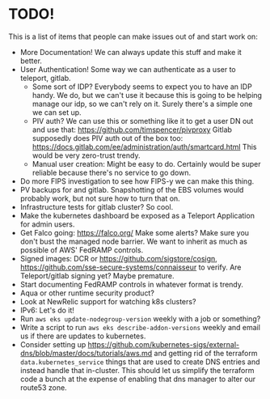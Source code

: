 # TODO!

This is a list of items that people can make issues out of and start work on:

* More Documentation!  We can always update this stuff and make it better.
* User Authentication!  Some way we can authenticate as a user to teleport, gitlab.
	* Some sort of IDP?  Everybody seems to expect you to have an IDP handy.
	  We do, but we can't use it because this is going to be helping manage our
	  idp, so we can't rely on it.  Surely there's a simple one we can set up.
	* PIV auth?  We can use this or something like it to get a user DN out and
	  use that:  https://github.com/timspencer/pivproxy  Gitlab supposedly does
	  PIV auth out of the box too:  https://docs.gitlab.com/ee/administration/auth/smartcard.html
	  This would be very zero-trust trendy.
	* Manual user creation:  Might be easy to do.  Certainly would be super
	  reliable because there's no service to go down.
* Do more FIPS investigation to see how FIPS-y we can make this thing.
* PV backups for and gitlab.  Snapshotting of the EBS volumes would
  probably work, but not sure how to turn that on.
* Infrastructure tests for gitlab cluster?  So cool.
* Make the kubernetes dashboard be exposed as a Teleport Application for admin users.
* Get Falco going:  https://falco.org/  Make some alerts?  Make sure you don't
  bust the managed node barrier.  We want to inherit as much as possible of
  AWS' FedRAMP controls.
* Signed images:  DCR or https://github.com/sigstore/cosign,
  https://github.com/sse-secure-systems/connaisseur to verify.
  Are Teleport/gitlab signing yet?  Maybe premature.
* Start documenting FedRAMP controls in whatever format is trendy.
* Aqua or other runtime security product?
* Look at NewRelic support for watching k8s clusters?
* IPv6:  Let's do it!
* Run `aws eks update-nodegroup-version` weekly with a job or something?
* Write a script to run `aws eks describe-addon-versions` weekly and email
  us if there are updates to kubernetes.
* Consider setting up https://github.com/kubernetes-sigs/external-dns/blob/master/docs/tutorials/aws.md
  and getting rid of the terraform `data.kubernetes_service` things that are
  used to create DNS entries and instead handle that in-cluster.  This should
  let us simplify the terraform code a bunch at the expense of enabling that
  dns manager to alter our route53 zone.
